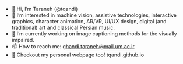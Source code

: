 - 👋 Hi, I’m Taraneh (@tqandi)
- 👀 I’m interested in machine vision, assistive technologies, interactive graphics, character animation, AR/VR, UI/UX design, digital (and traditional) art and classical Persian music.
- 🌱 I’m currently working on image captioning methods for the visually impaired.
- 📫 How to reach me: ghandi.taraneh@mail.um.ac.ir
- 💞️ Checkout my personal webpage too! tqandi.github.io

<!---
tqandi/tqandi is a ✨ special ✨ repository because its `README.md` (this file) appears on your GitHub profile.
You can click the Preview link to take a look at your changes.
--->
